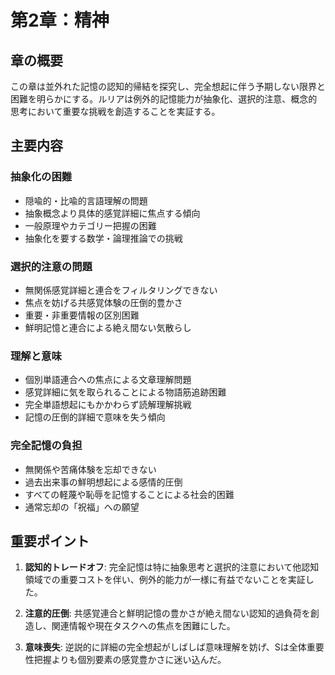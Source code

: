# 第2章：精神

## 章の概要
この章は並外れた記憶の認知的帰結を探究し、完全想起に伴う予期しない限界と困難を明らかにする。ルリアは例外的記憶能力が抽象化、選択的注意、概念的思考において重要な挑戦を創造することを実証する。

## 主要内容

### 抽象化の困難
- 隠喩的・比喩的言語理解の問題
- 抽象概念より具体的感覚詳細に焦点する傾向
- 一般原理やカテゴリー把握の困難
- 抽象化を要する数学・論理推論での挑戦

### 選択的注意の問題
- 無関係感覚詳細と連合をフィルタリングできない
- 焦点を妨げる共感覚体験の圧倒的豊かさ
- 重要・非重要情報の区別困難
- 鮮明記憶と連合による絶え間ない気散らし

### 理解と意味
- 個別単語連合への焦点による文章理解問題
- 感覚詳細に気を取られることによる物語筋追跡困難
- 完全単語想起にもかかわらず読解理解挑戦
- 記憶の圧倒的詳細で意味を失う傾向

### 完全記憶の負担
- 無関係や苦痛体験を忘却できない
- 過去出来事の鮮明想起による感情的圧倒
- すべての軽蔑や恥辱を記憶することによる社会的困難
- 通常忘却の「祝福」への願望

## 重要ポイント

1. **認知的トレードオフ**: 完全記憶は特に抽象思考と選択的注意において他認知領域での重要コストを伴い、例外的能力が一様に有益でないことを実証した。

2. **注意的圧倒**: 共感覚連合と鮮明記憶の豊かさが絶え間ない認知的過負荷を創造し、関連情報や現在タスクへの焦点を困難にした。

3. **意味喪失**: 逆説的に詳細の完全想起がしばしば意味理解を妨げ、Sは全体重要性把握よりも個別要素の感覚豊かさに迷い込んだ。